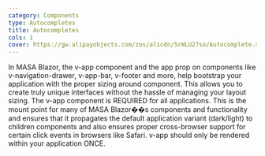 ```yaml
---
category: Components
type: Autocompletes
title: Autocompletes
cols: 1
cover: https://gw.alipayobjects.com/zos/alicdn/5rWLU27so/Autocomplete.svg
---
```


In MASA Blazor, the v-app component and the app prop on components like v-navigation-drawer, v-app-bar, v-footer and more, help bootstrap your application with the proper sizing around <v-main> component. This allows you to create truly unique interfaces without the hassle of managing your layout sizing. The v-app component is REQUIRED for all applications. This is the mount point for many of MASA Blazor��s components and functionality and ensures that it propagates the default application variant (dark/light) to children components and also ensures proper cross-browser support for certain click events in browsers like Safari. v-app should only be rendered within your application ONCE.
